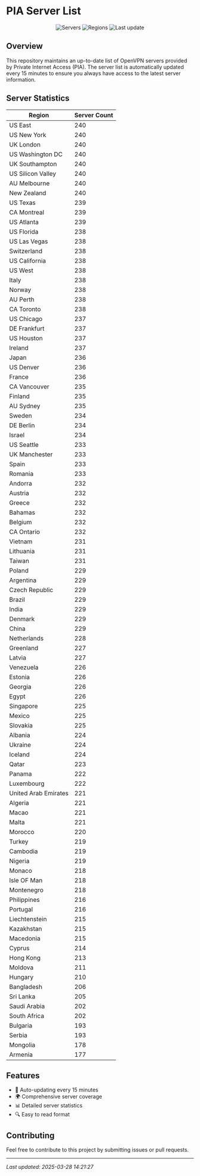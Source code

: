 # PIA Server List

<div align="center">

![Servers](https://img.shields.io/badge/servers-21,958-blue)
![Regions](https://img.shields.io/badge/regions-97-blue)
![Last update](https://img.shields.io/badge/Last_Updated-March_28_2025_09:21_EST-blue)

</div>

## Overview
This repository maintains an up-to-date list of OpenVPN servers provided by Private Internet Access (PIA). The server list is automatically updated every 15 minutes to ensure you always have access to the latest server information.

## Server Statistics
| Region | Server Count |
|--------|--------------|
| US East                        | 240          |
| US New York                    | 240          |
| UK London                      | 240          |
| US Washington DC               | 240          |
| UK Southampton                 | 240          |
| US Silicon Valley              | 240          |
| AU Melbourne                   | 240          |
| New Zealand                    | 240          |
| US Texas                       | 239          |
| CA Montreal                    | 239          |
| US Atlanta                     | 239          |
| US Florida                     | 238          |
| US Las Vegas                   | 238          |
| Switzerland                    | 238          |
| US California                  | 238          |
| US West                        | 238          |
| Italy                          | 238          |
| Norway                         | 238          |
| AU Perth                       | 238          |
| CA Toronto                     | 238          |
| US Chicago                     | 237          |
| DE Frankfurt                   | 237          |
| US Houston                     | 237          |
| Ireland                        | 237          |
| Japan                          | 236          |
| US Denver                      | 236          |
| France                         | 236          |
| CA Vancouver                   | 235          |
| Finland                        | 235          |
| AU Sydney                      | 235          |
| Sweden                         | 234          |
| DE Berlin                      | 234          |
| Israel                         | 234          |
| US Seattle                     | 233          |
| UK Manchester                  | 233          |
| Spain                          | 233          |
| Romania                        | 233          |
| Andorra                        | 232          |
| Austria                        | 232          |
| Greece                         | 232          |
| Bahamas                        | 232          |
| Belgium                        | 232          |
| CA Ontario                     | 232          |
| Vietnam                        | 231          |
| Lithuania                      | 231          |
| Taiwan                         | 231          |
| Poland                         | 229          |
| Argentina                      | 229          |
| Czech Republic                 | 229          |
| Brazil                         | 229          |
| India                          | 229          |
| Denmark                        | 229          |
| China                          | 229          |
| Netherlands                    | 228          |
| Greenland                      | 227          |
| Latvia                         | 227          |
| Venezuela                      | 226          |
| Estonia                        | 226          |
| Georgia                        | 226          |
| Egypt                          | 226          |
| Singapore                      | 225          |
| Mexico                         | 225          |
| Slovakia                       | 225          |
| Albania                        | 224          |
| Ukraine                        | 224          |
| Iceland                        | 224          |
| Qatar                          | 223          |
| Panama                         | 222          |
| Luxembourg                     | 222          |
| United Arab Emirates           | 221          |
| Algeria                        | 221          |
| Macao                          | 221          |
| Malta                          | 221          |
| Morocco                        | 220          |
| Turkey                         | 219          |
| Cambodia                       | 219          |
| Nigeria                        | 219          |
| Monaco                         | 218          |
| Isle OF Man                    | 218          |
| Montenegro                     | 218          |
| Philippines                    | 216          |
| Portugal                       | 216          |
| Liechtenstein                  | 215          |
| Kazakhstan                     | 215          |
| Macedonia                      | 215          |
| Cyprus                         | 214          |
| Hong Kong                      | 213          |
| Moldova                        | 211          |
| Hungary                        | 210          |
| Bangladesh                     | 206          |
| Sri Lanka                      | 205          |
| Saudi Arabia                   | 202          |
| South Africa                   | 202          |
| Bulgaria                       | 193          |
| Serbia                         | 193          |
| Mongolia                       | 178          |
| Armenia                        | 177          |

## Features
- 🔄 Auto-updating every 15 minutes
- 🌍 Comprehensive server coverage
- 📊 Detailed server statistics
- 🔍 Easy to read format

## Contributing
Feel free to contribute to this project by submitting issues or pull requests.

---
*Last updated: 2025-03-28 14:21:27*